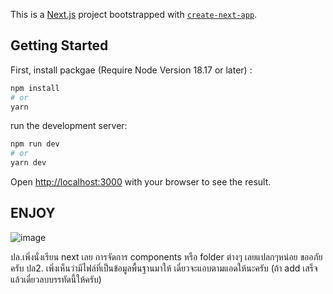 This is a [Next.js](https://nextjs.org/) project bootstrapped with [`create-next-app`](https://github.com/vercel/next.js/tree/canary/packages/create-next-app).

## Getting Started

First, install packgae (Require Node Version 18.17 or later) :

```bash
npm install
# or
yarn
```


run the development server:

```bash
npm run dev
# or
yarn dev
```

Open [http://localhost:3000](http://localhost:3000) with your browser to see the result.

## ENJOY


![image](https://github.com/MaxGies/buddyreview/assets/32586244/d495b16a-4908-48b7-9db6-a2fe9fd891c3)


ปล.เพิ่งนั่งเรียน next เลย การจัดการ components หรือ folder ต่างๆ เลยแปลกๆหน่อย ขออภัยครับ
ปล2. เพิ่งเห็นว่ามีไฟล์ที่เป็นข้อมูลพื้นฐานมาให้ เดี๋ยวจะแอบตามแอดให้นะครับ (ถ้า add เสร็จแล้วเดี๋ยวลบบรรทัดนี้ให้ครับ)
